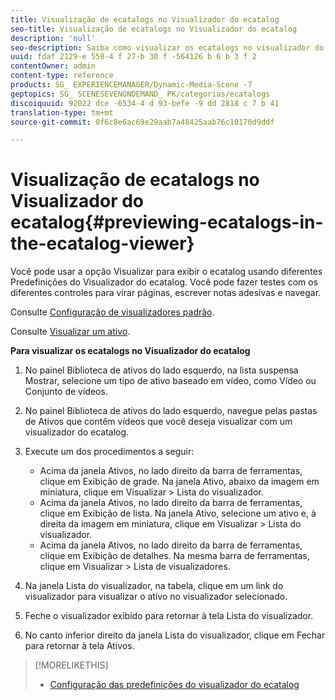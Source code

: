 ```yaml
---
title: Visualização de ecatalogs no Visualizador do ecatalog
seo-title: Visualização de ecatalogs no Visualizador do ecatalog
description: 'null'
seo-description: Saiba como visualizar os ecatalogs no visualizador do ecatalog.
uuid: fdaf 2129-e 558-4 f 27-b 30 f -564126 b 6 b 3 f 2
contentOwner: admin
content-type: reference
products: SG_ EXPERIENCEMANAGER/Dynamic-Media-Scene -7
geptopics: SG_ SCENESEVENONDEMAND_ PK/categorias/ecatalogs
discoiquuid: 92022 dce -6534-4 d 93-befe -9 dd 2818 c 7 b 41
translation-type: tm+mt
source-git-commit: 0f6c8e6ac69e29aab7a48425aab76c10170d9ddf

---
```



# Visualização de ecatalogs no Visualizador do ecatalog{#previewing-ecatalogs-in-the-ecatalog-viewer}

Você pode usar a opção Visualizar para exibir o ecatalog usando diferentes Predefinições do Visualizador do ecatalog. Você pode fazer testes com os diferentes controles para virar páginas, escrever notas adesivas e navegar.

Consulte [Configuração de visualizadores padrão](application-setup.md#configuring_default_viewers).

Consulte [Visualizar um ativo](previewing-asset.md#previewing_an_asset).

**Para visualizar os ecatalogs no Visualizador do ecatalog**

1. No painel Biblioteca de ativos do lado esquerdo, na lista suspensa Mostrar, selecione um tipo de ativo baseado em vídeo, como Vídeo ou Conjunto de vídeos.
1. No painel Biblioteca de ativos do lado esquerdo, navegue pelas pastas de Ativos que contêm vídeos que você deseja visualizar com um visualizador do ecatalog.
1. Execute um dos procedimentos a seguir:

   * Acima da janela Ativos, no lado direito da barra de ferramentas, clique em Exibição de grade. Na janela Ativo, abaixo da imagem em miniatura, clique em Visualizar &gt; Lista do visualizador.
   * Acima da janela Ativos, no lado direito da barra de ferramentas, clique em Exibição de lista. Na janela Ativo, selecione um ativo e, à direita da imagem em miniatura, clique em Visualizar &gt; Lista do visualizador.
   * Acima da janela Ativos, no lado direito da barra de ferramentas, clique em Exibição de detalhes. Na mesma barra de ferramentas, clique em Visualizar &gt; Lista de visualizadores.

1. Na janela Lista do visualizador, na tabela, clique em um link do visualizador para visualizar o ativo no visualizador selecionado.
1. Feche o visualizador exibido para retornar à tela Lista do visualizador.
1. No canto inferior direito da janela Lista do visualizador, clique em Fechar para retornar à tela Ativos.

>[!MORELIKETHIS]
>
>* [Configuração das predefinições do visualizador do ecatalog](setting-ecatalog-viewer-presets.md#setting_up_ecatalog_viewer_presets)

